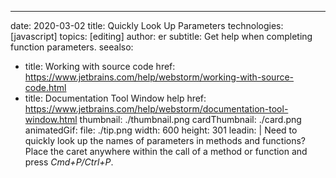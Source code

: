 ---
date: 2020-03-02
title: Quickly Look Up Parameters
technologies: [javascript]
topics: [editing]
author: er
subtitle: Get help when completing function parameters.
seealso:
- title: Working with source code
  href: https://www.jetbrains.com/help/webstorm/working-with-source-code.html
- title: Documentation Tool Window help
  href: https://www.jetbrains.com/help/webstorm/documentation-tool-window.html
thumbnail: ./thumbnail.png
cardThumbnail: ./card.png
animatedGif:
  file: ./tip.png
  width: 600
  height: 301
leadin: |
  Need to quickly look up the names of parameters in methods and functions? Place the caret 
  anywhere within the call of a method or function and press *Cmd+P/Ctrl+P*. 
